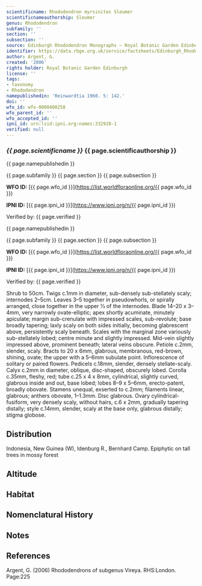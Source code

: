 ```yaml
---
scientificname: Rhododendron myrsinites Sleumer
scientificnameauthorship: Sleumer
genus: Rhododendron
subfamily: ''
section: ''
subsection: ''
source: Edinburgh Rhododendron Monographs – Royal Botanic Garden Edinburgh
identifier: https://data.rbge.org.uk/service/factsheets/Edinburgh_Rhododendron_Monographs.xhtml
author: Argent, G.
created: '2006'
rights holder: Royal Botanic Garden Edinburgh
license: ''
tags:
- taxonomy
- Rhododendron
namepublishedin: 'Reinwardtia 1960. 5: 142.'
doi: ''
wfo_id: wfo-0000400258
wfo_parent_id: ''
wfo_accepted_id: ''
ipni_id: urn:lsid:ipni.org:names:332928-1
verified: null
---
```

### _{{ page.scientificname }}_ {{ page.scientificauthorship }}
 {{ page.namepublishedin }}

{{ page.subfamily }} {{ page.section }} {{ page.subsection }}

**WFO ID:** [{{ page.wfo_id }}](https://list.worldfloraonline.org/{{ page.wfo_id }})

**IPNI ID:** [{{ page.ipni_id }}](https://www.ipni.org/n/{{ page.ipni_id }})

Verified by: {{ page.verified }}

 {{ page.namepublishedin }}

{{ page.subfamily }} {{ page.section }} {{ page.subsection }}

**WFO ID:** [{{ page.wfo_id }}](https://list.worldfloraonline.org/{{ page.wfo_id }})

**IPNI ID:** [{{ page.ipni_id }}](https://www.ipni.org/n/{{ page.ipni_id }})

Verified by: {{ page.verified }}



Shrub to 50cm. Twigs c.1mm in diameter, sub-densely sub-stellately scaly; internodes 2–5cm. Leaves 3–5 together in pseudowhorls, or spirally arranged, close together in the upper 1⁄3 of the internodes. Blade 14–20 x 3–4mm, very narrowly ovate-elliptic; apex shortly acuminate, minutely apiculate; margin sub-crenulate with impressed scales, sub-revolute; base broadly tapering; laxly scaly on both sides initially, becoming glabrescent above, persistently scaly beneath. Scales with the marginal zone variously sub-stellately lobed; centre minute and slightly impressed. Mid-vein slightly impressed above, prominent beneath; lateral veins obscure. Petiole c.2mm, slender, scaly. Bracts to 20 x 6mm, glabrous, membranous, red-brown, shining, ovate; the upper with a 5–6mm subulate point. Inflorescence of solitary or paired flowers. Pedicels c.18mm, slender, densely stellate-scaly. Calyx c.2mm in diameter, oblique, disc-shaped, obscurely lobed. Corolla c.35mm, fleshy, red; tube c.25 x 4 x 8mm, cylindrical, slightly curved, glabrous inside and out, base lobed; lobes 8–9 x 5–6mm, erecto-patent, broadly obovate. Stamens unequal, exserted to c.2mm; filaments linear, glabrous; anthers obovate, 1–1.3mm. Disc glabrous. Ovary cylindrical-fusiform, very densely scaly, without hairs, c.6 x 2mm, gradually tapering distally; style c.14mm, slender, scaly at the base only, glabrous distally; stigma globose.

## Distribution
Indonesia, New Guinea (W), Idenburg R., Bernhard Camp. Epiphytic on tall trees in mossy forest

## Altitude


## Habitat


## Nomenclatural History

                       
## Notes


## References

Argent, G. (2006) Rhododendrons of subgenus Vireya. RHS:London. Page:225
